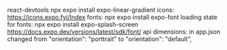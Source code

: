 react-devtools
npx expo install expo-linear-gradient
icons: https://icons.expo.fyi/Index
fonts: npx expo install expo-font
loading state for fonts: npx expo install expo-splash-screen https://docs.expo.dev/versions/latest/sdk/font/
api dimensions: in app.json changed from "orientation": "porttrait" to "orientation": "default",
